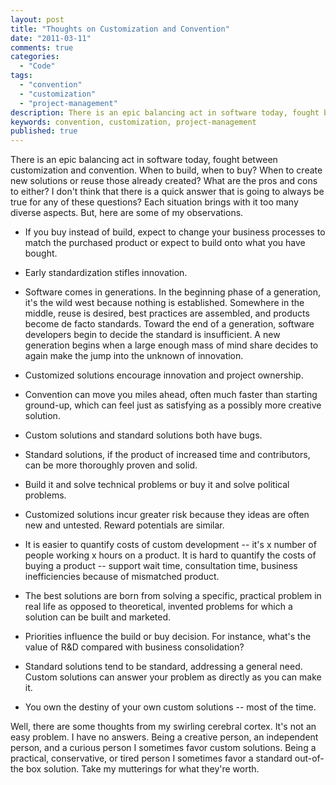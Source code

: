 ```yaml
---
layout: post
title: "Thoughts on Customization and Convention"
date: "2011-03-11"
comments: true
categories:
  - "Code"
tags:
  - "convention"
  - "customization"
  - "project-management"
description: There is an epic balancing act in software today, fought between customization and convention.  When to build, when to buy?  When to create new solutions or
keywords: convention, customization, project-management
published: true
---
```


There is an epic balancing act in software today, fought between customization and convention.  When to build, when to buy?  When to create new solutions or reuse those already created?  What are the pros and cons to either?  I don't think that there is a quick answer that is going to always be true for any of these questions?  Each situation brings with it too many diverse aspects.  But, here are some of my observations.

<!--more-->

* If you buy instead of build, expect to change your business processes to match the purchased product or expect to build onto what you have bought.

* Early standardization stifles innovation.

* Software comes in generations.  In the beginning phase of a generation, it's the wild west because nothing is established.  Somewhere in the middle, reuse is desired, best practices are assembled, and products become de facto standards.  Toward the end of a generation, software developers begin to decide the standard is insufficient.   A new generation begins when a large enough mass of mind share decides to again make the jump into the unknown of innovation.

* Customized solutions encourage innovation and project ownership. 

* Convention can move you miles ahead, often much faster than starting ground-up, which can feel just as satisfying as a possibly more creative solution.

* Custom solutions and standard solutions both have bugs.  

* Standard solutions, if the product of increased time and contributors, can be more thoroughly proven and solid.

* Build it and solve technical problems or buy it and solve political problems.

* Customized solutions incur greater risk because they ideas are often new and untested.  Reward potentials are similar.

* It is easier to quantify costs of custom development -- it's x number of people working x hours on a product.  It is hard to quantify the costs of buying a product -- support wait time, consultation time, business inefficiencies because of mismatched product.

* The best solutions are born from solving a specific, practical problem in real life as opposed to theoretical, invented problems for which a solution can be built and marketed.

* Priorities influence the build or buy decision.  For instance, what's the value of R&D compared with business consolidation?

* Standard solutions tend to be standard, addressing a general need.  Custom solutions can answer your problem as directly as you can make it.

* You own the destiny of your own custom solutions -- most of the time.

Well, there are some thoughts from my swirling cerebral cortex.  It's not an easy problem.  I have no answers.  Being a creative person, an independent person, and a curious person I sometimes favor custom solutions.  Being a practical, conservative,  or tired person I sometimes favor a standard out-of-the box solution.  Take my mutterings for what they're worth.


  

